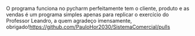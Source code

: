 O programa funciona no pycharm perfeitamente
tem o cliente, produto e as vendas
é um programa simples apenas para replicar o exercício do Professor Leandro, a quem agradeço imensamente, obrigado!https://github.com/PauloHor2030/SistemaComercial/pulls
